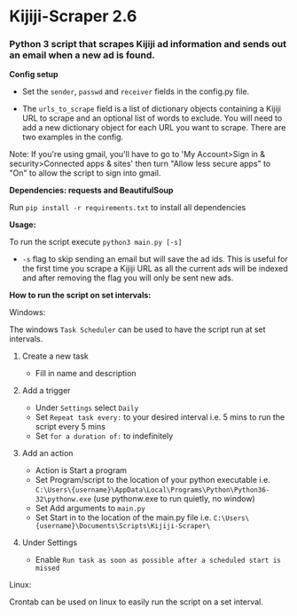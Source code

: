 # Kijiji-Scraper 2.6
### Python 3 script that scrapes Kijiji ad information and sends out an email when a new ad is found.


 **Config setup**
 
 - Set the `sender`, `passwd` and `receiver` fields in the config.py file.
 
 - The `urls_to_scrape` field is a list of dictionary objects containing a Kijiji URL to scrape and an optional list of words to exclude. You will need to add a new dictionary object for each URL you want to scrape. There are two examples in the config.


Note: If you're using gmail, you'll have to go to 'My Account>Sign in & security>Connected apps & sites' then turn "Allow less secure apps" to "On" to allow the script to sign into gmail.


**Dependencies: requests and BeautifulSoup**

Run `pip install -r requirements.txt` to install all dependencies

 
 **Usage:**
 
 To run the script execute `python3 main.py [-s]`
 
 - `-s` flag to skip sending an email but will save the ad ids. This is useful for the first time you scrape a Kijiji URL as all the current ads will be indexed and after removing the flag you will only be sent new ads.


**How to run the script on set intervals:**

Windows:

The windows `Task Scheduler` can be used to have the script run at set intervals.

1. Create a new task
   - Fill in name and description

2. Add a trigger
   - Under `Settings` select `Daily`
   - Set `Repeat task every:` to your desired interval i.e. 5 mins to run the script every 5 mins
   - Set `for a duration of:` to indefinitely
   
3. Add an action
   - Action is Start a program
   - Set Program/script to the location of your python executable i.e. `C:\Users\{username}\AppData\Local\Programs\Python\Python36-32\pythonw.exe` (use pythonw.exe to run quietly, no window)
   - Set Add arguments to `main.py`
   - Set Start in to the location of the main.py file i.e. `C:\Users\{username}\Documents\Scripts\Kijiji-Scraper\`
   
4. Under Settings
   - Enable `Run task as soon as possible after a scheduled start is missed`
   
   
Linux:

Crontab can be used on linux to easily run the script on a set interval.
